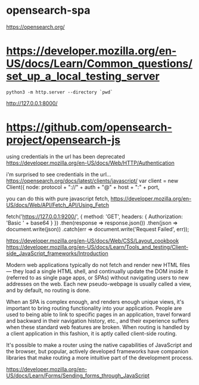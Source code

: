 
# opensearch-spa

https://opensearch.org/

# https://developer.mozilla.org/en-US/docs/Learn/Common_questions/set_up_a_local_testing_server
```
python3 -m http.server --directory `pwd`
```
http://127.0.0.1:8000/

# https://github.com/opensearch-project/opensearch-js
using credentials in the url has been deprecated
https://developer.mozilla.org/en-US/docs/Web/HTTP/Authentication

i'm surprised to see credentials in the url...
https://opensearch.org/docs/latest/clients/javascript/
var client = new Client({
  node: protocol + "://" + auth + "@" + host + ":" + port,

you can do this with pure javascript fetch,
https://developer.mozilla.org/en-US/docs/Web/API/Fetch_API/Using_Fetch

fetch('https://127.0.0.1:9200/', {
    method: 'GET',
    headers: { Authorization: 'Basic ' + base64 }
})
    .then(response => response.json())
    .then(json => document.write(json))
    .catch(err => document.write('Request Failed', err));


https://developer.mozilla.org/en-US/docs/Web/CSS/Layout_cookbook
https://developer.mozilla.org/en-US/docs/Learn/Tools_and_testing/Client-side_JavaScript_frameworks/Introduction

Modern web applications typically do not fetch and render new HTML files — they load a single HTML shell, and continually update the DOM inside it (referred to as single page apps, or SPAs) without navigating users to new addresses on the web. Each new pseudo-webpage is usually called a view, and by default, no routing is done.

When an SPA is complex enough, and renders enough unique views, it's important to bring routing functionality into your application. People are used to being able to link to specific pages in an application, travel forward and backward in their navigation history, etc., and their experience suffers when these standard web features are broken. When routing is handled by a client application in this fashion, it is aptly called client-side routing.

It's possible to make a router using the native capabilities of JavaScript and the browser, but popular, actively developed frameworks have companion libraries that make routing a more intuitive part of the development process.


https://developer.mozilla.org/en-US/docs/Learn/Forms/Sending_forms_through_JavaScript



